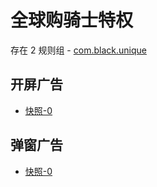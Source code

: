 # 全球购骑士特权

存在 2 规则组 - [com.black.unique](/src/apps/com.black.unique.ts)

## 开屏广告

- [快照-0](https://i.gkd.li/import/13499535)

## 弹窗广告

- [快照-0](https://i.gkd.li/import/13499502)
